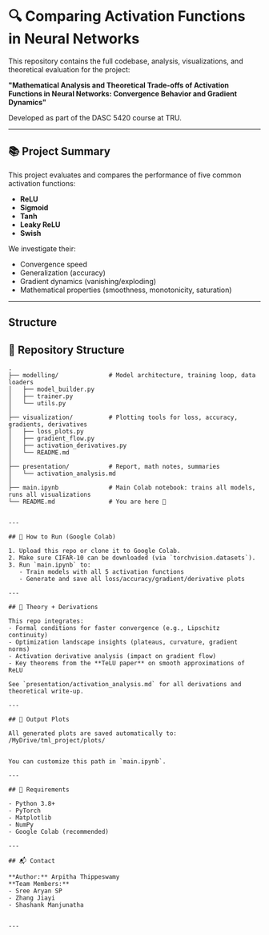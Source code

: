 
# 🔍 Comparing Activation Functions in Neural Networks

This repository contains the full codebase, analysis, visualizations, and theoretical evaluation for the project:

**"Mathematical Analysis and Theoretical Trade-offs of Activation Functions in Neural Networks: Convergence Behavior and Gradient Dynamics"**

Developed as part of the DASC 5420 course at TRU.

---

## 📚 Project Summary

This project evaluates and compares the performance of five common activation functions:

- **ReLU**
- **Sigmoid**
- **Tanh**
- **Leaky ReLU**
- **Swish**

We investigate their:
- Convergence speed
- Generalization (accuracy)
- Gradient dynamics (vanishing/exploding)
- Mathematical properties (smoothness, monotonicity, saturation)

---

## Structure

## 📁 Repository Structure

```text
.
├── modelling/              # Model architecture, training loop, data loaders
│   ├── model_builder.py
│   ├── trainer.py
│   └── utils.py
│
├── visualization/          # Plotting tools for loss, accuracy, gradients, derivatives
│   ├── loss_plots.py
│   ├── gradient_flow.py
│   ├── activation_derivatives.py
│   └── README.md
│
├── presentation/           # Report, math notes, summaries 
│   └── activation_analysis.md
│
├── main.ipynb              # Main Colab notebook: trains all models, runs all visualizations
└── README.md               # You are here 🚀


---

## 🧪 How to Run (Google Colab)

1. Upload this repo or clone it to Google Colab.
2. Make sure CIFAR-10 can be downloaded (via `torchvision.datasets`).
3. Run `main.ipynb` to:
   - Train models with all 5 activation functions
   - Generate and save all loss/accuracy/gradient/derivative plots

---

## 🧠 Theory + Derivations

This repo integrates:
- Formal conditions for faster convergence (e.g., Lipschitz continuity)
- Optimization landscape insights (plateaus, curvature, gradient norms)
- Activation derivative analysis (impact on gradient flow)
- Key theorems from the **TeLU paper** on smooth approximations of ReLU

See `presentation/activation_analysis.md` for all derivations and theoretical write-up.

---

## 💾 Output Plots

All generated plots are saved automatically to:
/MyDrive/tml_project/plots/


You can customize this path in `main.ipynb`.

---

## 🔧 Requirements

- Python 3.8+
- PyTorch
- Matplotlib
- NumPy
- Google Colab (recommended)

---

## 📬 Contact

**Author:** Arpitha Thippeswamy  
**Team Members:**
- Sree Aryan SP  
- Zhang Jiayi  
- Shashank Manjunatha


---





